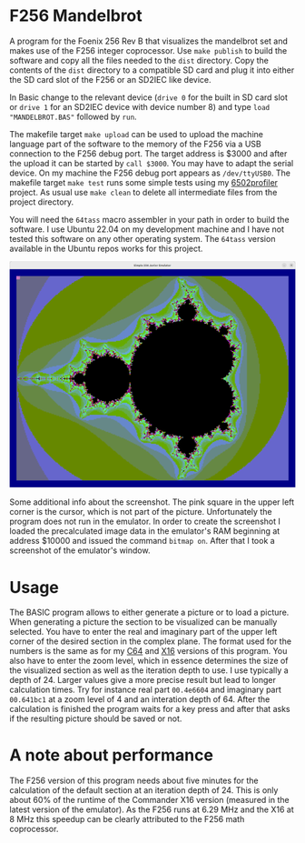 # F256 Mandelbrot
A program for the Foenix 256 Rev B that visualizes the mandelbrot set and makes use of the F256 integer coprocessor. 
Use `make publish` to build the software and copy all the files needed to the `dist` directory. Copy the contents of 
the `dist` directory to a compatible SD card and plug it into either the SD card slot of the F256 or an SD2IEC like 
device. 

In Basic change to the relevant device (`drive 0` for the built in SD card slot or `drive 1` for an SD2IEC device with 
device number 8) and type `load "MANDELBROT.BAS"` followed by `run`.

The makefile target `make upload` can be used to upload the machine language part of the software to the memory of the F256 
via a USB connection to the F256 debug port. The target address is $3000 and after the upload it can be started by `call $3000`. 
You may have to adapt the serial device. On my machine the F256 debug port appears as `/dev/ttyUSB0`. The makefile target 
`make test` runs some simple tests using my [6502profiler](https://github.com/rmsk2/6502profiler) project. As usual use 
`make clean` to delete all intermediate files from the project directory. 

You will need the `64tass` macro assembler in your path in order to build the software. I use Ubuntu 22.04 on my development
machine and I have not tested this software on any other operating system. The `64tass` version available in the Ubuntu repos
works for this project.

![](/mandelbrot.png?raw=true "Example picture at iteration depth 80")

Some additional info about the screenshot. The pink square in the upper left corner is the cursor, which is not part of the
picture. Unfortunately the program does not run in the emulator. In order to create the screenshot I loaded the precalculated image 
data in the emulator's RAM beginning at address $10000 and issued the command `bitmap on`. After that I took a screenshot of the 
emulator's window.

# Usage

The BASIC program allows to either generate a picture or to load a picture. When generating a picture the section to be 
visualized can be manually selected. You have to enter the real and imaginary part of the upper left corner of the 
desired section in the complex plane. The format used for the numbers is the same as for my [C64](https://github.com/rmsk2/c64_mandelbrot)
and  [X16](https://github.com/rmsk2/X16_mandelbrot) versions of this program. You also have to enter the zoom level, which in essence
determines the size of the visualized section as well as the iteration depth to use. I use typically a depth of 24. Larger values give 
a more precise result but lead to longer calculation times. Try for instance real part `00.4e6604` and imaginary part `00.641bc1` at a zoom
level of 4 and an interation depth of 64. After the calculation is finished the program waits for a key press and after that asks 
if the resulting picture should be saved or not.

# A note about performance

The F256 version of this program needs about five minutes for the calculation of the default section at an iteration depth of 24. 
This is only about 60% of the runtime of the Commander X16 version (measured in the latest version of the emulator). As the F256 runs 
at 6.29 MHz and the X16 at 8 MHz this speedup can be clearly attributed to the F256 math coprocessor.
